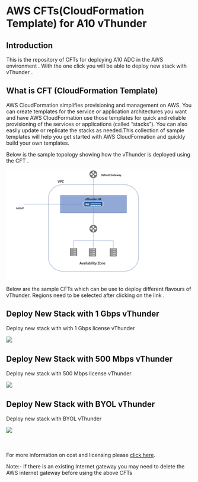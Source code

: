 # AWS CFTs(CloudFormation Template) for A10 vThunder

## Introduction

This is the repository of CFTs for deploying A10 ADC in the AWS environment .
With the one click you will be able to deploy new stack with vThunder .

## What is CFT (CloudFormation Template)

AWS CloudFormation simplifies provisioning and management on AWS. You can create templates for the service or application architectures you want and have AWS CloudFormation use those templates for quick and reliable provisioning of the services or applications (called “stacks”). You can also easily update or replicate the stacks as needed.This collection of sample templates will help you get started with AWS CloudFormation and quickly build your own templates.




Below is the sample topology showing how the vThunder is deployed using the CFT . 


<img src="https://github.com/pareshvn/AWScft/blob/master/Screenshot%202018-11-29%20at%203.57.39%20PM.png"/>

Below are the sample CFTs which can be use to deploy different flavours of vThunder.
Regions need to be selected after clicking on the link .


## Deploy New Stack with 1 Gbps vThunder 

Deploy new stack with with 1 Gbps license vThunder

<a href="https://console.aws.amazon.com/cloudformation/home?region=us-west-2#/stacks/new?templateURL= https://s3.amazonaws.com/pareshn/CFTs/vthunder-hvm-4.1.1-p6-1Gbps.template">  
   <img src="https://s3.amazonaws.com/cloudformation-examples/cloudformation-launch-stack.png"/></a>


## Deploy New Stack with 500 Mbps vThunder

Deploy new stack with 500 Mbps license vThunder

<a href="https://console.aws.amazon.com/cloudformation/home?region=us-west-2#/stacks/new?templateURL=https://s3-us-west-2.amazonaws.com/automation-bucket/AWSCFTs/vthunder-hvm-4.1.1-p6-500MBP.template">  
   <img src="https://s3.amazonaws.com/cloudformation-examples/cloudformation-launch-stack.png"/></a>
   

## Deploy New Stack with BYOL vThunder

Deploy new stack with BYOL vThunder

<a href="https://console.aws.amazon.com/cloudformation/home?region=us-west-2#/stacks/new?templateURL=https://s3-us-west-2.amazonaws.com/automation-bucket/AWSCFTs/vthunder-hvm-4.1.1-p6-BYOL.template">  
   <img src="https://s3.amazonaws.com/cloudformation-examples/cloudformation-launch-stack.png"/></a>






<br><br>For more information on cost and licensing please <a href="https://aws.amazon.com/marketplace/seller-profile?id=0cda37b3-aa1a-4c9d-8daf-c396572cc98b">click here</a>. 



Note:- If there is an existing Internet gateway you may need to delete the AWS internet gateway before using the above CFTs 

